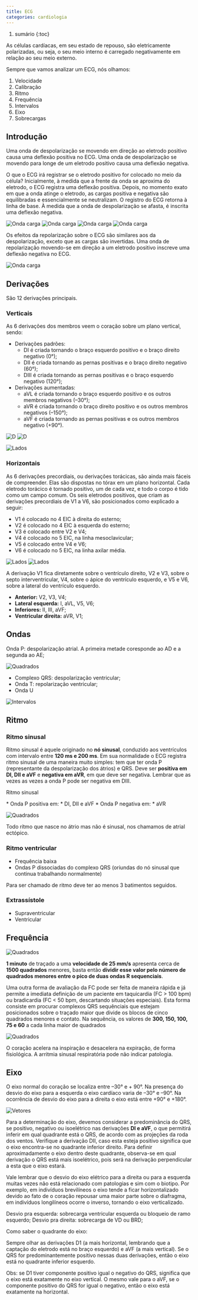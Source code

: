 ```yaml
---
title: ECG
categories: cardiologia
---
```


1. sumário
{:toc}

As células cardíacas, em seu estado de repouso, são eletricamente polarizadas, ou seja, o seu meio interno é carregado negativamente em relação
ao seu meio externo.

Sempre que vamos analizar um ECG, nós olhamos:

1. Velocidade
2. Calibração
3. Ritmo
4. Frequência
5. Intervalos
6. Eixo
7. Sobrecargas

## Introdução

Uma onda de despolarização se movendo em direção ao eletrodo positivo causa uma deflexão positiva no ECG. Uma onda de despolarização se movendo para longe de um eletrodo positivo causa uma deflexão negativa.

O que o ECG irá registrar se o eletrodo positivo for colocado no
meio da célula? Inicialmente, à medida que a frente da onda se aproxima do eletrodo, o ECG registra uma deflexão positiva. Depois, no momento exato em que a onda atinge o eletrodo, as cargas positiva e negativa são equilibradas e essencialmente se neutralizam.
O registro do ECG retorna à linha de base. À medida que a onda de despolarização se afasta, é inscrita uma deflexão negativa.


![Onda carga](/assets/cardiologia/ecg1.jpeg)
![Onda carga](/assets/cardiologia/ecg2.jpeg)
![Onda carga](/assets/cardiologia/ecg3.jpeg)
![Onda carga](/assets/cardiologia/ecg4.jpeg)

Os efeitos da repolarização sobre o ECG são similares aos da despolarização, exceto que as cargas são invertidas. Uma onda de repolarização movendo-se em direção a um eletrodo positivo inscreve uma deflexão negativa no ECG.

![Onda carga](/assets/cardiologia/ecg5.jpeg)

## Derivações

São 12 derivações principais.

### Verticais

As 6 derivações dos membros veem o coração sobre um plano vertical, sendo:

* Derivações padrões:
  * DI é criada tornando o braço esquerdo positivo e o braço direito negativo (0°);
  * DII é criada tornando as pernas positivas e o braço direito negativo (60°);
  * DIII é criada tornando as pernas positivas e o braço esquerdo negativo (120°);
* Derivações aumentadas:
  * aVL é criada tornando o braço esquerdo positivo e os outros membros negativos (–30°);
  * aVR é criada tornando o braço direito positivo e os outros membros negativos (–150°);
  * aVF é criada tornando as pernas positivas e os outros membros negativo (+90°).

![D](/assets/cardiologia/circulo-ecg.jpeg)
![D](/assets/cardiologia/circulo-ecg2.jpeg)

![Lados](/assets/cardiologia/tabela-ecg.jpeg)

### Horizontais

As 6 derivações precordiais, ou derivações torácicas, são ainda mais fáceis de compreender. Elas são dispostas no tórax em um plano horizontal. Cada eletrodo torácico é tornado positivo, um de cada vez, e todo o corpo é tido como um campo comum. Os seis eletrodos positivos, que criam as derivações precordiais de V1 a V6, são posicionados como explicado a seguir:

* V1 é colocado no 4 EIC à direita do esterno;
* V2 é colocado no 4 EIC à esquerda do esterno;
* V3 é colocado entre V2 e V4;
* V4 é colocado no 5 EIC, na linha mesoclavicular;
* V5 é colocado entre V4 e V6;
* V6 é colocado no 5 EIC, na linha axilar média.

![Lados](/assets/cardiologia/precordiais-ecg.jpeg)
![Lados](/assets/cardiologia/precordiais-ecg2.jpeg)

A derivação V1 fica diretamente sobre o ventrículo direito, V2 e V3, sobre o septo interventricular, V4, sobre o ápice do ventrículo esquerdo, e V5 e V6, sobre a lateral do ventrículo esquerdo.

* **Anterior:** V2, V3, V4;
* **Lateral esquerda:** I, aVL, V5, V6;
* **Inferiores:** II, III, aVF;
* **Ventricular direita:** aVR, V1;


## Ondas

<p class="alert aviso-yellow">Onda P: despolarização atrial. A primeira metade coresponde ao AD e a segunda ao AE;</p>

![Quadrados](/assets/cardiologia/ondap2.jpeg)

* Complexo QRS: despolarização ventricular;
* Onda T: repolarização ventricular;
* Onda U


![Intervalos](/assets/cardiologia/intervalos.jpeg)

## Ritmo
### Ritmo sinusal

Ritmo sinusal é aquele originado no **nó sinusal**, conduzido aos ventrículos com intervalo entre **120 ms e 200 ms**. Em sua normalidade o ECG registra ritmo sinusal de uma maneira muito simples: tem que ter onda P (representante da despolarização dos átrios) e QRS. Deve ser **positiva em DI, DII e aVF** e **negativa em aVR**, em que deve ser negativa. Lembrar que as vezes as vezes a onda P pode ser negativa em DIII.

<p class="caixa-title">Ritmo sinusal
</p><div class="caixa" markdown="1">
* Onda P positiva em:
  * DI, DII e aVF
* Onda P negativa em:
  * aVR
</div>

![Quadrados](/assets/cardiologia/ondap.jpeg)


Todo rítmo que nasce no átrio mas não é sinusal, nos chamamos de atrial ectópico.

### Ritmo ventricular

* Frequência baixa
* Ondas P dissociadas do complexo QRS (oriundas do nó sinusal que continua trabalhando normalmente)

Para ser chamado de ritmo deve ter ao menos 3 batimentos seguidos.


### Extrassístole

* Supraventricular
* Ventricular


## Frequência

![Quadrados](/assets/cardiologia/quadrados.jpeg)

**1 minuto** de traçado a uma **velocidade de 25 mm/s** apresenta cerca de **1500 quadrados** menores, basta então **dividir esse valor pelo número de quadrados menores entre o pico de duas ondas R sequenciais**.

Uma outra forma de avaliação da FC pode ser feita de maneira rápida e já permite a
imediata definição de um paciente em taquicardia (FC > 100 bpm) ou bradicardia (FC <
50 bpm, descartando situações especiais). Esta forma consiste em procurar complexos QRS
sequênciais que estejam posicionados sobre o traçado maior que divide os blocos de cinco
quadrados menores e contato. Na sequência, os valores de **300, 150, 100, 75 e 60** a cada linha
maior de quadrados

![Quadrados](/assets/cardiologia/quadrados2.jpeg)

O coração acelera na inspiração e desacelera na expiração, de forma fisiológica. A arritmia sinusal respiratória pode não indicar patologia.

## Eixo

O eixo normal do coração se localiza entre –30° e + 90°. Na presença do desvio do eixo
para a esquerda o eixo cardíaco varia de –30° e –90°. Na ocorrência de desvio do eixo para
a direita o eixo está entre +90° e +180°.

![Vetores](/assets/cardiologia/vetores.jpg)

Para a determinação do eixo, devemos considerar a predominância do QRS, se positivo,
negativo ou isoelétrico nas derivações **DI e aVF**, o que permitirá inferir em qual
quadrante está o QRS, de acordo com as projeções da roda dos ventos. Verifique a derivação DII, caso esta esteja positivo significa que o eixo encontra-se no quadrante
inferior direito. Para definir aproximadamente o eixo dentro deste quadrante, observa-se
em qual derivação o QRS está mais isoelétrico, pois será na derivação perpendicular a esta
que o eixo estará.

Vale lembrar que o desvio do eixo elétrico para a direita ou para a esquerda muitas vezes não está relacionado com patologias e sim com o biotipo. Por exemplo, em indivíduos
brevilíneos o eixo tende a ficar horizontalizado devido ao fato de o coração repousar uma
maior parte sobre o diafragma, em indivíduos longilíneos ocorre o inverso, tornando o eixo
verticalizado.




Desvio pra esquerda: sobrecarga ventricular esquerda ou bloqueio de ramo esquerdo;
Desvio pra direita: sobrecarga de VD ou BRD;

Como saber o quadrante do eixo:

Sempre olhar as derivações D1 (a mais horizontal, lembrando que a captação do eletrodo está no braço esquerdo) e aVF (a mais vertical). Se o QRS for predominantemente positivo nessas duas derivações, então o eixo está no quadrante inferior esquerdo.

Obs: se D1 tiver componente positivo igual o negativo do QRS, significa que o eixo está exatamente no eixo vertical. O mesmo vale para o aVF, se o componente positivo do QRS for igual o negativo, então o eixo está exatamente na horizontal.
